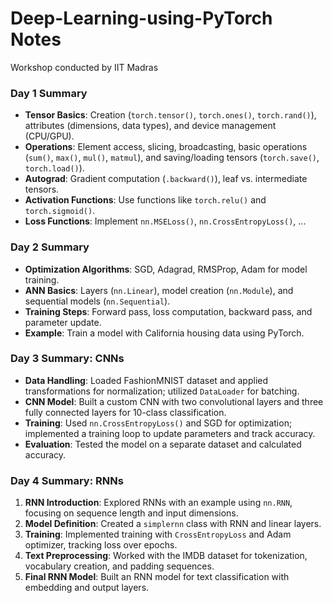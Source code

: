 # Deep-Learning-using-PyTorch Notes
Workshop conducted by IIT Madras
### Day 1 Summary

- **Tensor Basics**: Creation (`torch.tensor()`, `torch.ones()`, `torch.rand()`), attributes (dimensions, data types), and device management (CPU/GPU).
- **Operations**: Element access, slicing, broadcasting, basic operations (`sum()`, `max()`, `mul()`, `matmul`), and saving/loading tensors (`torch.save()`, `torch.load()`).
- **Autograd**: Gradient computation (`.backward()`), leaf vs. intermediate tensors.
- **Activation Functions**: Use functions like `torch.relu()` and `torch.sigmoid()`.
- **Loss Functions**: Implement `nn.MSELoss()`, `nn.CrossEntropyLoss()`, ...

### Day 2 Summary

- **Optimization Algorithms**: SGD, Adagrad, RMSProp, Adam for model training.
- **ANN Basics**: Layers (`nn.Linear`), model creation (`nn.Module`), and sequential models (`nn.Sequential`).
- **Training Steps**: Forward pass, loss computation, backward pass, and parameter update.
- **Example**: Train a model with California housing data using PyTorch.

### Day 3 Summary: CNNs
- **Data Handling**: Loaded FashionMNIST dataset and applied transformations for normalization; utilized `DataLoader` for batching.
- **CNN Model**: Built a custom CNN with two convolutional layers and three fully connected layers for 10-class classification.
- **Training**: Used `nn.CrossEntropyLoss()` and SGD for optimization; implemented a training loop to update parameters and track accuracy.
- **Evaluation**: Tested the model on a separate dataset and calculated accuracy.

### Day 4 Summary: RNNs

1. **RNN Introduction**: Explored RNNs with an example using `nn.RNN`, focusing on sequence length and input dimensions.
2. **Model Definition**: Created a `simplernn` class with RNN and linear layers.
3. **Training**: Implemented training with `CrossEntropyLoss` and Adam optimizer, tracking loss over epochs.
4. **Text Preprocessing**: Worked with the IMDB dataset for tokenization, vocabulary creation, and padding sequences.
5. **Final RNN Model**: Built an RNN model for text classification with embedding and output layers.
